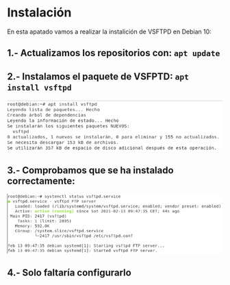 # Instalación

En esta apatado vamos a realizar la instalición de VSFTPD en Debian 10:

## 1.- Actualizamos los repositorios con: ``` apt update ```

## 2.- Instalamos el paquete de VSFPTD: ``` apt install vsftpd ```

![1.png](https://github.com/Juanrdls/VSFTPD/blob/main/Capturas/1.PNG)

## 3.- Comprobamos que se ha instalado correctamente:

![2.png](https://github.com/Juanrdls/VSFTPD/blob/main/Capturas/2.PNG)

## 4.- Solo faltaría configurarlo
